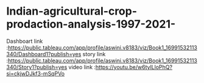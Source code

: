 # Indian-agricultural-crop-prodaction-analysis-1997-2021-
Dashboart link :https://public.tableau.com/app/profile/aswini.v8183/viz/Book1_16991532113340/Dashboard1?publish=yes
story link :https://public.tableau.com/app/profile/aswini.v8183/viz/Book1_16991532113340/Story1?publish=yes
video link :https://youtu.be/w6tylLloPhQ?si=ckjwDJkf3-mSqPVo
